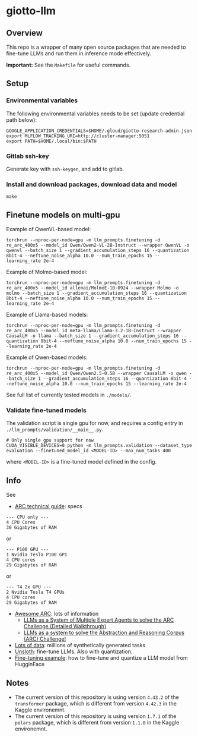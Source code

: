 # giotto-llm

## Overview

This repo is a wrapper of many open source packages that are needed to fine-tune LLMs and run them in inference mode effectively.

**Important:** See the `Makefile` for useful commands.

## Setup

### Environmental variables
The following environmental variables needs to be set (update credential path below):

```shell
GOOGLE_APPLICATION_CREDENTIALS=$HOME/.gloud/giotto-research-admin.json
export MLFLOW_TRACKING_URI=http://cluster-manager:5051
export PATH=$HOME/.local/bin:$PATH
```

### Gitlab ssh-key
Generate key with `ssh-keygen`, and add to gitlab.

### Install and download packages, download data and model

```shell
make
```

## Finetune models on multi-gpu
Example of QwenVL-based model:
```shell
torchrun --nproc-per-node=gpu -m llm_prompts.finetuning -d re_arc_400x5 --model_id Qwen/Qwen2-VL-2B-Instruct --wrapper QwenVL -o qwenvl --batch_size 1 --gradient_accumulation_steps 16 --quantization 8bit-4 --neftune_noise_alpha 10.0 --num_train_epochs 15 --learning_rate 2e-4
```
Example of Molmo-based model:
```shell
torchrun --nproc-per-node=gpu -m llm_prompts.finetuning -d re_arc_400x5 --model_id allenai/MolmoE-1B-0924 --wrapper Molmo -o molmo --batch_size 1 --gradient_accumulation_steps 16 --quantization 8bit-4 --neftune_noise_alpha 10.0 --num_train_epochs 15 --learning_rate 2e-4
```
Example of Llama-based models:
```shell
torchrun --nproc-per-node=gpu -m llm_prompts.finetuning -d re_arc_400x5 --model_id meta-llama/Llama-3.2-1B-Instruct --wrapper CausalLM -o llama --batch_size 1 --gradient_accumulation_steps 16 --quantization 8bit-4 --neftune_noise_alpha 10.0 --num_train_epochs 15 --learning_rate 2e-4
```
Example of Qwen-based models:
```shell
torchrun --nproc-per-node=gpu -m llm_prompts.finetuning -d re_arc_400x5 --model_id Qwen/Qwen2.5-0.5B --wrapper CausalLM -o qwen --batch_size 1 --gradient_accumulation_steps 16 --quantization 8bit-4 --neftune_noise_alpha 10.0 --num_train_epochs 15 --learning_rate 2e-4
```

See full list of currently tested models in `./models/`.

### Validate fine-tuned models

The validation script is single gpu for now, and requires a config entry in `./llm_prompts/validation/__main__.py`.
```shell
# Only single gpu support for now
CUDA_VISIBLE_DEVICES=0 python -m llm_prompts.validation --dataset_type evaluation --finetuned_model_id <MODEL-ID> --max_num_tasks 400
```

where `<MODEL-ID>` is a fine-tuned model defined in the config.

## Info
See

- [ARC technical guide](https://arcprize.org/guide): specs

```text
--- CPU only ---
4 CPU Cores
30 Gigabytes of RAM
```

or

```text
--- P100 GPU ---
1 Nvidia Tesla P100 GPI
4 CPU cores
29 Gigabytes of RAM
```

or

```text
--- T4 2x GPU ---
2 Nvidia Tesla T4 GPUs
4 CPU cores
29 Gigabytes of RAM
```

- [Awesome ARC](https://github.com/neoneye/arc-notes/tree/main/awesome): lots of information
    - [LLMs as a System of Multiple Expert Agents to solve the ARC Challenge (Detailed Walkthrough)](https://www.youtube.com/watch?v=sTvonsD5His)
    - [LLMs as a system to solve the Abstraction and Reasoning Corpus (ARC) Challenge!](https://www.youtube.com/watch?v=plVRxP8hQHY)
- [Lots of data](https://huggingface.co/neoneye): millions of synthetically generated tasks
- [Unsloth](https://github.com/unslothai/unsloth): fine-tune LLMs. Also with quantization.
- [Fine-tuning example](https://mlabonne.github.io/blog/posts/2024-07-29_Finetune_Llama31.html): how to fine-tune and quantize a LLM model from HugginFace

## Notes
- The current version of this repository is using version `4.43.2` of the `transformer` package, which is different from version `4.42.3` in the Kaggle environemnt.
- The current version of this repository is using version `1.7.1` of the `polars` package, which is different from version `1.1.0` in the Kaggle environemnt.
